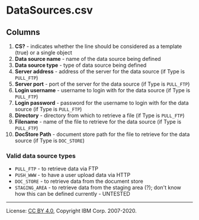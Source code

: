 <!-- SPDX-License-Identifier: CC-BY-4.0 -->
<!-- Copyright IBM Corp. 2007-2020 -->

# DataSources.csv

## Columns

1. **CS?** - indicates whether the line should be considered as a template (true) or a single object
1. **Data source name** - name of the data source being defined
1. **Data source type** - type of data source being defined
1. **Server address** - address of the server for the data source (if Type is `PULL_FTP`)
1. **Server port** - port of the server for the data source (if Type is `PULL_FTP`)
1. **Login username** - username to login with for the data source (if Type is `PULL_FTP`)
1. **Login password** - password for the username to login with for the data source (if Type is `PULL_FTP`)
1. **Directory** - directory from which to retrieve a file (if Type is `PULL_FTP`)
1. **Filename** - name of the file to retrieve for the data source (if Type is `PULL_FTP`)
1. **DocStore Path** - document store path for the file to retrieve for the data source (if Type is `DOC_STORE`)

### Valid data source types

- `PULL_FTP` - to retrieve data via FTP
- `PUSH_WWW` - to have a user upload data via HTTP
- `DOC_STORE` - to retrieve data from the document store
- `STAGING_AREA` - to retrieve data from the staging area (?); don't know how this can be defined currently - UNTESTED

----
License: [CC BY 4.0](https://creativecommons.org/licenses/by/4.0/),
Copyright IBM Corp. 2007-2020.
